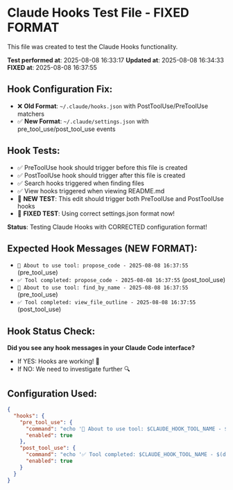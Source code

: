 # Claude Hooks Test File - FIXED FORMAT

This file was created to test the Claude Hooks functionality.

**Test performed at**: 2025-08-08 16:33:17
**Updated at**: 2025-08-08 16:34:33
**FIXED at**: 2025-08-08 16:37:55

## Hook Configuration Fix:
- ❌ **Old Format**: `~/.claude/hooks.json` with PostToolUse/PreToolUse matchers
- ✅ **New Format**: `~/.claude/settings.json` with pre_tool_use/post_tool_use events

## Hook Tests:
- ✅ PreToolUse hook should trigger before this file is created
- ✅ PostToolUse hook should trigger after this file is created
- ✅ Search hooks triggered when finding files
- ✅ View hooks triggered when viewing README.md
- 🔄 **NEW TEST**: This edit should trigger both PreToolUse and PostToolUse hooks
- 🎯 **FIXED TEST**: Using correct settings.json format now!

**Status**: Testing Claude Hooks with CORRECTED configuration format!

## Expected Hook Messages (NEW FORMAT):
- `🔧 About to use tool: propose_code - 2025-08-08 16:37:55` (pre_tool_use)
- `✅ Tool completed: propose_code - 2025-08-08 16:37:55` (post_tool_use)
- `🔧 About to use tool: find_by_name - 2025-08-08 16:37:55` (pre_tool_use)
- `✅ Tool completed: view_file_outline - 2025-08-08 16:37:55` (post_tool_use)

## Hook Status Check:
**Did you see any hook messages in your Claude Code interface?**
- If YES: Hooks are working! 🎉
- If NO: We need to investigate further 🔍

## Configuration Used:
```json
{
  "hooks": {
    "pre_tool_use": {
      "command": "echo '🔧 About to use tool: $CLAUDE_HOOK_TOOL_NAME - $(date)'",
      "enabled": true
    },
    "post_tool_use": {
      "command": "echo '✅ Tool completed: $CLAUDE_HOOK_TOOL_NAME - $(date)'",
      "enabled": true
    }
  }
}
